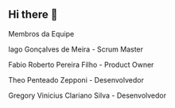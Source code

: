 ## Hi there 👋
Membros da Equipe

Iago Gonçalves de Meira - Scrum Master

Fabio Roberto Pereira Filho - Product Owner

Theo Penteado Zepponi - Desenvolvedor

Gregory Vinicius Clariano Silva - Desenvolvedor
<!--

**Here are some ideas to get you started:**

🙋‍♀️ A short introduction - what is your organization all about?
🌈 Contribution guidelines - how can the community get involved?
👩‍💻 Useful resources - where can the community find your docs? Is there anything else the community should know?
🍿 Fun facts - what does your team eat for breakfast?
🧙 Remember, you can do mighty things with the power of [Markdown](https://docs.github.com/github/writing-on-github/getting-started-with-writing-and-formatting-on-github/basic-writing-and-formatting-syntax)
-->
